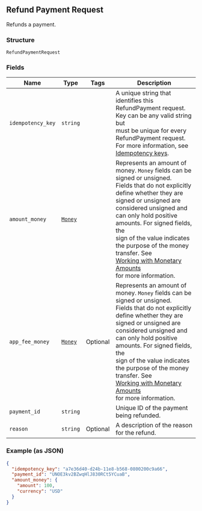 ## Refund Payment Request

Refunds a payment.

### Structure

`RefundPaymentRequest`

### Fields

| Name | Type | Tags | Description |
|  --- | --- | --- | --- |
| `idempotency_key` | `string` |  | A unique string that identifies this RefundPayment request. Key can be any valid string but<br>must be unique for every RefundPayment request.<br>For more information, see [Idempotency keys](https://developer.squareup.com/docs/working-with-apis/idempotency). |
| `amount_money` | [`Money`](/doc/models/money.md) |  | Represents an amount of money. `Money` fields can be signed or unsigned.<br>Fields that do not explicitly define whether they are signed or unsigned are<br>considered unsigned and can only hold positive amounts. For signed fields, the<br>sign of the value indicates the purpose of the money transfer. See<br>[Working with Monetary Amounts](https://developer.squareup.com/docs/build-basics/working-with-monetary-amounts)<br>for more information. |
| `app_fee_money` | [`Money`](/doc/models/money.md) | Optional | Represents an amount of money. `Money` fields can be signed or unsigned.<br>Fields that do not explicitly define whether they are signed or unsigned are<br>considered unsigned and can only hold positive amounts. For signed fields, the<br>sign of the value indicates the purpose of the money transfer. See<br>[Working with Monetary Amounts](https://developer.squareup.com/docs/build-basics/working-with-monetary-amounts)<br>for more information. |
| `payment_id` | `string` |  | Unique ID of the payment being refunded. |
| `reason` | `string` | Optional | A description of the reason for the refund. |

### Example (as JSON)

```json
{
  "idempotency_key": "a7e36d40-d24b-11e8-b568-0800200c9a66",
  "payment_id": "UNOE3kv2BZwqHlJ830RCt5YCuaB",
  "amount_money": {
    "amount": 100,
    "currency": "USD"
  }
}
```

